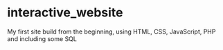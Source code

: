 # interactive_website
My first site build from the beginning, using HTML, CSS, JavaScript, PHP and including some SQL
